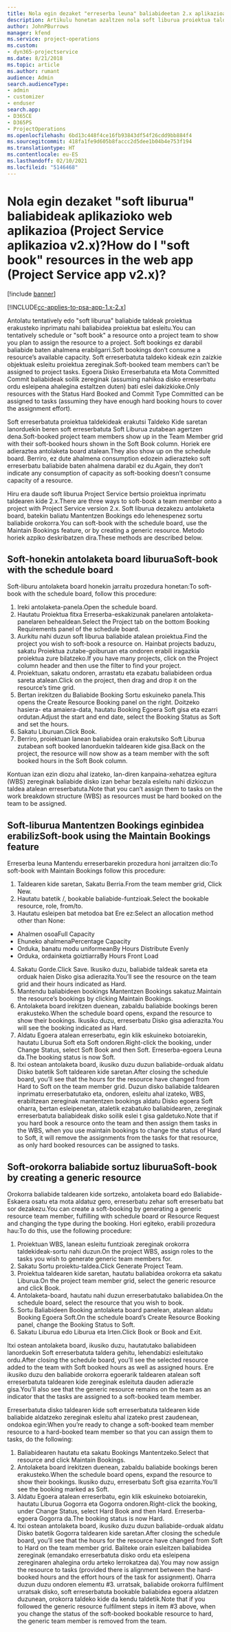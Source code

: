 ```yaml
---
title: Nola egin dezaket "erreserba leuna" baliabideetan 2.x aplikazioaren bertsioan?
description: Artikulu honetan azaltzen nola soft liburua proiektua taldekideak Project Service batekin.
author: JohnPBurrows
manager: kfend
ms.service: project-operations
ms.custom:
- dyn365-projectservice
ms.date: 8/21/2018
ms.topic: article
ms.author: rumant
audience: Admin
search.audienceType:
- admin
- customizer
- enduser
search.app:
- D365CE
- D365PS
- ProjectOperations
ms.openlocfilehash: 6bd13c448f4ce16fb93843df54f26cdd9bb884f4
ms.sourcegitcommit: 418fa1fe9d605b8faccc2d5dee1b04b4e753f194
ms.translationtype: HT
ms.contentlocale: eu-ES
ms.lasthandoff: 02/10/2021
ms.locfileid: "5146468"
---
```

# <a name="how-do-i-soft-book-resources-in-the-web-app-project-service-app-v2x"></a><span data-ttu-id="cf98e-103">Nola egin dezaket "soft liburua" baliabideak aplikazioko web aplikazioa (Project Service aplikazioa v2.x)?</span><span class="sxs-lookup"><span data-stu-id="cf98e-103">How do I "soft book" resources in the web app (Project Service app v2.x)?</span></span>

[!include [banner](../includes/psa-now-project-operations.md)]

[!INCLUDE[cc-applies-to-psa-app-1.x-2.x](../includes/cc-applies-to-psa-app-1x-2x.md)]

<span data-ttu-id="cf98e-104">Antolatu tentatively edo "soft liburua" baliabide taldeak proiektua erakusteko inprimatu nahi baliabidea proiektua bat esleitu.</span><span class="sxs-lookup"><span data-stu-id="cf98e-104">You can tentatively schedule or "soft book" a resource onto a project team to show you plan to assign the resource to a project.</span></span> <span data-ttu-id="cf98e-105">Soft bookings ez darabil baliabide baten ahalmena erabilgarri.</span><span class="sxs-lookup"><span data-stu-id="cf98e-105">Soft bookings don’t consume a resource’s available capacity.</span></span> <span data-ttu-id="cf98e-106">Soft erreserbatuta taldeko kideak ezin zaizkie objektuak esleitu proiektua zereginak.</span><span class="sxs-lookup"><span data-stu-id="cf98e-106">Soft-booked team members can’t be assigned to project tasks.</span></span> <span data-ttu-id="cf98e-107">Egoera Disko Erreserbatuta eta Mota Committed Commit baliabideak soilik zereginak (assuming nahikoa disko erreserbatu ordu esleipena ahalegina estaltzen duten) bati eslei dakizkioke.</span><span class="sxs-lookup"><span data-stu-id="cf98e-107">Only resources with the Status Hard Booked and Commit Type Committed can be assigned to tasks (assuming they have enough hard booking hours to cover the assignment effort).</span></span>

<span data-ttu-id="cf98e-108">Soft erreserbatuta proiektua taldekideak erakutsi Taldeko Kide saretan lanorduekin beren soft erreserbatuta Soft Liburua zutabean agertzen dena.</span><span class="sxs-lookup"><span data-stu-id="cf98e-108">Soft-booked project team members show up in the Team Member grid with their soft-booked hours shown in the Soft Book column.</span></span> <span data-ttu-id="cf98e-109">Horiek ere adieraztea antolaketa board atalean.</span><span class="sxs-lookup"><span data-stu-id="cf98e-109">They also show up on the schedule board.</span></span> <span data-ttu-id="cf98e-110">Berriro, ez dute ahalmena consumption edozein adierazteko soft erreserbatu baliabide baten ahalmena darabil ez du.</span><span class="sxs-lookup"><span data-stu-id="cf98e-110">Again, they don’t indicate any consumption of capacity as soft-booking doesn’t consume capacity of a resource.</span></span>

<span data-ttu-id="cf98e-111">Hiru era daude soft liburua Project Service bertsio proiektua inprimatu taldearen kide 2.x.</span><span class="sxs-lookup"><span data-stu-id="cf98e-111">There are three ways to soft-book a team member onto a project with Project Service version 2.x.</span></span> <span data-ttu-id="cf98e-112">Soft liburua dezakezu antolaketa board, batekin baliatu Mantentzen Bookings edo lehenespenez sortu baliabide orokorra.</span><span class="sxs-lookup"><span data-stu-id="cf98e-112">You can soft-book with the schedule board, use the Maintain Bookings feature, or by creating a generic resource.</span></span> <span data-ttu-id="cf98e-113">Metodo horiek azpiko deskribatzen dira.</span><span class="sxs-lookup"><span data-stu-id="cf98e-113">These methods are described below.</span></span>

## <a name="soft-book-with-the-schedule-board"></a><span data-ttu-id="cf98e-114">Soft-honekin antolaketa board liburua</span><span class="sxs-lookup"><span data-stu-id="cf98e-114">Soft-book with the schedule board</span></span>

<span data-ttu-id="cf98e-115">Soft-liburu antolaketa board honekin jarraitu prozedura honetan:</span><span class="sxs-lookup"><span data-stu-id="cf98e-115">To soft-book with the schedule board, follow this procedure:</span></span> 
1. <span data-ttu-id="cf98e-116">Ireki antolaketa-panela.</span><span class="sxs-lookup"><span data-stu-id="cf98e-116">Open the schedule board.</span></span>
2. <span data-ttu-id="cf98e-117">Hautatu Proiektua fitxa Erreserba-eskakizunak panelaren antolaketa-panelaren behealdean.</span><span class="sxs-lookup"><span data-stu-id="cf98e-117">Select the Project tab on the bottom Booking Requirements panel of the schedule board.</span></span>
3. <span data-ttu-id="cf98e-118">Aurkitu nahi duzun soft liburua baliabide atalean proiektua.</span><span class="sxs-lookup"><span data-stu-id="cf98e-118">Find the project you wish to soft-book a resource on.</span></span> <span data-ttu-id="cf98e-119">Hainbat projects baduzu, sakatu Proiektua zutabe-goiburuan eta ondoren erabili iragazkia proiektua zure bilatzeko.</span><span class="sxs-lookup"><span data-stu-id="cf98e-119">If you have many projects, click on the Project column header and then use the filter to find your project.</span></span>
4. <span data-ttu-id="cf98e-120">Proiektuan, sakatu ondoren, arrastatu eta ezabatu baliabideen ordua sareta atalean.</span><span class="sxs-lookup"><span data-stu-id="cf98e-120">Click on the project, then drag and drop it on the resource’s time grid.</span></span>
5. <span data-ttu-id="cf98e-121">Bertan irekitzen du Baliabide Booking Sortu eskuineko panela.</span><span class="sxs-lookup"><span data-stu-id="cf98e-121">This opens the Create Resource Booking panel on the right.</span></span> <span data-ttu-id="cf98e-122">Doitzeko hasiera- eta amaiera-data, hautatu Booking Egoera Soft gisa eta ezarri ordutan.</span><span class="sxs-lookup"><span data-stu-id="cf98e-122">Adjust the start and end date, select the Booking Status as Soft and set the hours.</span></span> 
6. <span data-ttu-id="cf98e-123">Sakatu Liburuan.</span><span class="sxs-lookup"><span data-stu-id="cf98e-123">Click Book.</span></span>
7. <span data-ttu-id="cf98e-124">Berriro, proiektuan lanean baliabidea orain erakutsiko Soft Liburua zutabean soft booked lanorduekin taldearen kide gisa.</span><span class="sxs-lookup"><span data-stu-id="cf98e-124">Back on the project, the resource will now show as a team member with the soft booked hours in the Soft Book column.</span></span>

<span data-ttu-id="cf98e-125">Kontuan izan ezin diozu ahal izateko, lan-diren kanpaina-xehatzea egitura (WBS) zereginak baliabide disko izan behar bezala esleitu nahi dizkiozun taldea atalean erreserbatuta.</span><span class="sxs-lookup"><span data-stu-id="cf98e-125">Note that you can’t assign them to tasks on the work breakdown structure (WBS) as resources must be hard booked on the team to be assigned.</span></span>

## <a name="soft-book-using-the-maintain-bookings-feature"></a><span data-ttu-id="cf98e-126">Soft-liburua Mantentzen Bookings eginbidea erabiliz</span><span class="sxs-lookup"><span data-stu-id="cf98e-126">Soft-book using the Maintain Bookings feature</span></span>

<span data-ttu-id="cf98e-127">Erreserba leuna Mantendu erreserbarekin prozedura honi jarraitzen dio:</span><span class="sxs-lookup"><span data-stu-id="cf98e-127">To soft-book with Maintain Bookings follow this procedure:</span></span>
1. <span data-ttu-id="cf98e-128">Taldearen kide saretan, Sakatu Berria.</span><span class="sxs-lookup"><span data-stu-id="cf98e-128">From the team member grid, Click New.</span></span>
2. <span data-ttu-id="cf98e-129">Hautatu batetik /, bookable baliabide-funtzioak.</span><span class="sxs-lookup"><span data-stu-id="cf98e-129">Select the bookable resource, role, from/to.</span></span>
3. <span data-ttu-id="cf98e-130">Hautatu esleipen bat metodoa bat Ere ez:</span><span class="sxs-lookup"><span data-stu-id="cf98e-130">Select an allocation method other than None:</span></span>
- <span data-ttu-id="cf98e-131">Ahalmen osoa</span><span class="sxs-lookup"><span data-stu-id="cf98e-131">Full Capacity</span></span>
- <span data-ttu-id="cf98e-132">Ehuneko ahalmena</span><span class="sxs-lookup"><span data-stu-id="cf98e-132">Percentage Capacity</span></span>
- <span data-ttu-id="cf98e-133">Orduka, banatu modu uniformean</span><span class="sxs-lookup"><span data-stu-id="cf98e-133">By Hours Distribute Evenly</span></span>
- <span data-ttu-id="cf98e-134">Orduka, ordainketa goiztiarra</span><span class="sxs-lookup"><span data-stu-id="cf98e-134">By Hours Front Load</span></span>
4. <span data-ttu-id="cf98e-135">Sakatu Gorde.</span><span class="sxs-lookup"><span data-stu-id="cf98e-135">Click Save.</span></span> <span data-ttu-id="cf98e-136">Ikusiko duzu, baliabide taldeak sareta eta orduak haien Disko gisa adierazita.</span><span class="sxs-lookup"><span data-stu-id="cf98e-136">You’ll see the resource on the team grid and their hours indicated as Hard.</span></span>
5. <span data-ttu-id="cf98e-137">Mantendu baliabideen bookings Mantentzen Bookings sakatuz.</span><span class="sxs-lookup"><span data-stu-id="cf98e-137">Maintain the resource’s bookings by clicking Maintain Bookings.</span></span>
6. <span data-ttu-id="cf98e-138">Antolaketa board irekitzen duenean, zabaldu baliabide bookings beren erakusteko.</span><span class="sxs-lookup"><span data-stu-id="cf98e-138">When the schedule board opens, expand the resource to show their bookings.</span></span> <span data-ttu-id="cf98e-139">Ikusiko duzu, erreserbatu Disko gisa adierazita.</span><span class="sxs-lookup"><span data-stu-id="cf98e-139">You will see the booking indicated as Hard.</span></span>
7. <span data-ttu-id="cf98e-140">Aldatu Egoera atalean erreserbatu, egin klik eskuineko botoiarekin, hautatu Liburua Soft eta Soft ondoren.</span><span class="sxs-lookup"><span data-stu-id="cf98e-140">Right-click the booking, under Change Status, select Soft Book and then Soft.</span></span> <span data-ttu-id="cf98e-141">Erreserba-egoera Leuna da.</span><span class="sxs-lookup"><span data-stu-id="cf98e-141">The booking status is now Soft.</span></span>
8. <span data-ttu-id="cf98e-142">Itxi ostean antolaketa board, ikusiko duzu duzun baliabide-orduak aldatu Disko batetik Soft taldearen kide saretan.</span><span class="sxs-lookup"><span data-stu-id="cf98e-142">After closing the schedule board, you’ll see that the hours for the resource have changed from Hard to Soft on the team member grid.</span></span>
<span data-ttu-id="cf98e-143">Duzun disko baliabide taldearen inprimatu erreserbatutako eta, ondoren, esleitu ahal izateko, WBS, erabiltzean zereginak mantentzen bookings aldatu Disko egoera Soft oharra, bertan esleipenetan, ataletik ezabatuko baliabidearen, zereginak erreserbatuta baliabideak disko soilik eslei t gisa galdetuko.</span><span class="sxs-lookup"><span data-stu-id="cf98e-143">Note that if you hard book a resource onto the team and then assign them tasks in the WBS, when you use maintain bookings to change the status of Hard to Soft, it will remove the assignments from the tasks for that resource, as only hard booked resources can be assigned to tasks.</span></span>

## <a name="soft-book-by-creating-a-generic-resource"></a><span data-ttu-id="cf98e-144">Soft-orokorra baliabide sortuz liburua</span><span class="sxs-lookup"><span data-stu-id="cf98e-144">Soft-book by creating a generic resource</span></span>

<span data-ttu-id="cf98e-145">Orokorra baliabide taldearen kide sortzeko, antolaketa board edo Baliabide-Eskaera osatu eta mota aldatuz gero, erreserbatu zehar soft erreserbatu bat sor dezakezu.</span><span class="sxs-lookup"><span data-stu-id="cf98e-145">You can create a soft-booking by generating a generic resource team member, fulfilling with schedule board or Resource Request and changing the type during the booking.</span></span>
<span data-ttu-id="cf98e-146">Hori egiteko, erabili prozedura hau:</span><span class="sxs-lookup"><span data-stu-id="cf98e-146">To do this, use the following procedure:</span></span>

1. <span data-ttu-id="cf98e-147">Proiektuan WBS, lanean esleitu funtzioak zereginak orokorra taldekideak-sortu nahi duzun.</span><span class="sxs-lookup"><span data-stu-id="cf98e-147">On the project WBS, assign roles to the tasks you wish to generate generic team members for.</span></span>
2. <span data-ttu-id="cf98e-148">Sakatu Sortu proiektu-taldea.</span><span class="sxs-lookup"><span data-stu-id="cf98e-148">Click Generate Project Team.</span></span>
3. <span data-ttu-id="cf98e-149">Proiektua taldearen kide saretan, hautatu baliabidea orokorra eta sakatu Liburua.</span><span class="sxs-lookup"><span data-stu-id="cf98e-149">On the project team member grid, select the generic resource and click Book.</span></span>
4. <span data-ttu-id="cf98e-150">Antolaketa-board, hautatu nahi duzun erreserbatutako baliabidea.</span><span class="sxs-lookup"><span data-stu-id="cf98e-150">On the schedule board, select the resource that you wish to book.</span></span>
5. <span data-ttu-id="cf98e-151">Sortu Baliabideen Booking antolaketa board panelean, atalean aldatu Booking Egoera Soft.</span><span class="sxs-lookup"><span data-stu-id="cf98e-151">On the schedule board’s Create Resource Booking panel, change the Booking Status to Soft.</span></span>
6. <span data-ttu-id="cf98e-152">Sakatu Liburua edo Liburua eta Irten.</span><span class="sxs-lookup"><span data-stu-id="cf98e-152">Click Book or Book and Exit.</span></span>

<span data-ttu-id="cf98e-153">Itxi ostean antolaketa board, ikusiko duzu, hautatutako baliabideen lanorduekin Soft erreserbatuta taldera gehitu, lehendabizi esleitutako ordu.</span><span class="sxs-lookup"><span data-stu-id="cf98e-153">After closing the schedule board, you’ll see the selected resource added to the team with Soft booked hours as well as assigned hours.</span></span> <span data-ttu-id="cf98e-154">Ere ikusiko duzu den baliabide orokorra egoerarik taldearen atalean soft erreserbatuta taldearen kide zereginak esleituta dauden adierazle gisa.</span><span class="sxs-lookup"><span data-stu-id="cf98e-154">You’ll also see that the generic resource remains on the team as an indicator that the tasks are assigned to a soft-booked team member.</span></span>

<span data-ttu-id="cf98e-155">Erreserbatuta disko taldearen kide soft erreserbatuta taldearen kide baliabide aldatzeko zereginak esleitu ahal izateko prest zaudenean, ondokoa egin:</span><span class="sxs-lookup"><span data-stu-id="cf98e-155">When you’re ready to change a soft-booked team member resource to a hard-booked team member so that you can assign them to tasks, do the following:</span></span>

1. <span data-ttu-id="cf98e-156">Baliabidearen hautatu eta sakatu Bookings Mantentzeko.</span><span class="sxs-lookup"><span data-stu-id="cf98e-156">Select that resource and click Maintain Bookings.</span></span>
2. <span data-ttu-id="cf98e-157">Antolaketa board irekitzen duenean, zabaldu baliabide bookings beren erakusteko.</span><span class="sxs-lookup"><span data-stu-id="cf98e-157">When the schedule board opens, expand the resource to show their bookings.</span></span> <span data-ttu-id="cf98e-158">Ikusiko duzu, erreserbatu Soft gisa ezarrita.</span><span class="sxs-lookup"><span data-stu-id="cf98e-158">You’ll see the booking marked as Soft.</span></span>
3. <span data-ttu-id="cf98e-159">Aldatu Egoera atalean erreserbatu, egin klik eskuineko botoiarekin, hautatu Liburua Gogorra eta Gogorra ondoren.</span><span class="sxs-lookup"><span data-stu-id="cf98e-159">Right-click the booking, under Change Status, select Hard Book and then Hard.</span></span> <span data-ttu-id="cf98e-160">Erreserba-egoera Gogorra da.</span><span class="sxs-lookup"><span data-stu-id="cf98e-160">The booking status is now Hard.</span></span>
4. <span data-ttu-id="cf98e-161">Itxi ostean antolaketa board, ikusiko duzu duzun baliabide-orduak aldatu Disko batetik Gogorra taldearen kide saretan.</span><span class="sxs-lookup"><span data-stu-id="cf98e-161">After closing the schedule board, you’ll see that the hours for the resource have changed from Soft to Hard on the team member grid.</span></span> <span data-ttu-id="cf98e-162">Baliteke orain esleitzen baliabidea zereginak (emandako erreserbatuta disko ordu eta esleipena zereginaren ahalegina ordu arteko lerrokatzea da).</span><span class="sxs-lookup"><span data-stu-id="cf98e-162">You may now assign the resource to tasks (provided there is alignment between the hard-booked hours and the effort hours of the task for assignment).</span></span> <span data-ttu-id="cf98e-163">Oharra duzun duzu ondoren elementu #3. urratsak, baliabide orokorra fulfilment urratsak disko, soft erreserbatuta bookable baliabidea egoera aldatzen duzunean, orokorra taldeko kide da kendu taldetik.</span><span class="sxs-lookup"><span data-stu-id="cf98e-163">Note that if you followed the generic resource fulfilment steps in item #3 above, when you change the status of the soft-booked bookable resource to hard, the generic team member is removed from the team.</span></span>
